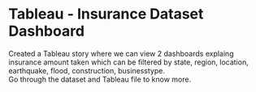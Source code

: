 # Tableau - Insurance Dataset Dashboard
Created a Tableau story where we can view 2 dashboards explaing insurance amount taken which can be filtered by state, region, location, earthquake, flood, construction, businesstype.<br>
Go through the dataset and Tableau file to know more.
